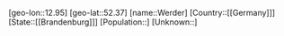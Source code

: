﻿---
location: [52.37,12.95]
type: City
tags:
- geo/City


SpocWebEntityId: 35547
isDeleted: false
confidential: public

---
[geo-lon::12.95]
[geo-lat::52.37]
[name::Werder]
[Country::[[Germany]]]
[State::[[Brandenburg]]]
[Population::]
[Unknown::]

